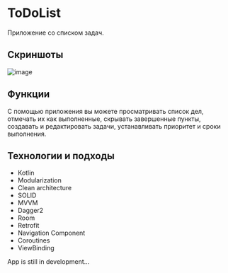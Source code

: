 # ToDoList
Приложение со списком задач.

## Скриншоты
![image](https://github.com/andrbor02/ToDoList/assets/73199173/f0ab4516-3ca3-45ae-817f-095a19d0edad)
## Функции
С помощью приложения вы можете просматривать список дел, отмечать их как выполненные, скрывать завершенные пункты, создавать и редактировать задачи, устанавливать приоритет и сроки выполнения.
## Технологии и подходы
* Kotlin
* Modularization
* Clean architecture
* SOLID
* MVVM
* Dagger2
* Room
* Retrofit
* Navigation Component
* Coroutines
* ViewBinding

App is still in development...
